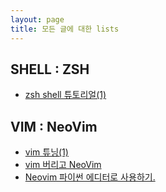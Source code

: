 ```yaml
---
layout: page
title: 모든 글에 대한 lists
---
```


## SHELL : ZSH
* [zsh shell 튜토리얼(1)](https://skdy33.github.io/2017/10/02/zsh_tutorial_1/)

## VIM : NeoVim
* [vim 튜닝(1)](https://skdy33.github.io/2017/10/03/vi_tuning_1/)
* [vim 버리고 NeoVim](https://skdy33.github.io/2017/10/04/NeoVIm/)
* [Neovim 파이썬 에디터로 사용하기.](https://skdy33.github.io/2017/10/05/NeoVim_for_python/)
